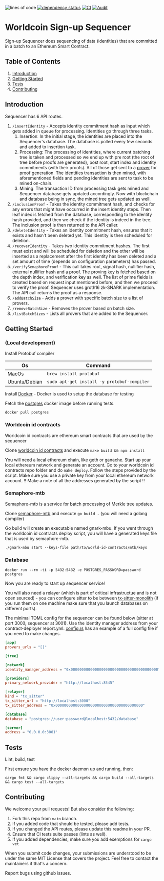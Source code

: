 ![lines of code](https://img.shields.io/tokei/lines/github/worldcoin/signup-sequencer)
[![dependency status](https://deps.rs/repo/github/worldcoin/signup-sequencer/status.svg)](https://deps.rs/repo/github/worldcoin/signup-sequencer)
[![CI](https://github.com/worldcoin/signup-sequencer/actions/workflows/test.yml/badge.svg)](https://github.com/worldcoin/signup-sequencer/actions/workflows/test.yml)
[![Audit](https://github.com/worldcoin/signup-sequencer/actions/workflows/audit.yml/badge.svg)](https://github.com/worldcoin/signup-sequencer/actions/workflows/audit.yml)

# Worldcoin Sign-up Sequencer

Sign-up Sequencer does sequencing of data (identities) that are committed in a batch to an Ethereum Smart Contract.

## Table of Contents

1. [Introduction](#introduction)
2. [Getting Started](#getting-started)
3. [Tests](#tests)
4. [Contributing](#contributing)

## Introduction

Sequencer has 6 API routes.

1. `/insertIdentity` - Accepts identity commitment hash as input which gets added in queue for processing.
   Identities go through three tasks.
    1. Insertion: In the initial stage, the identities are placed into the Sequencer's database.
       The database is polled every few seconds and added to insertion task.
    2. Processing: The processing of identities, where current batching tree is taken and processed so we
       end up with pre root (the root of tree before proofs are generated), post root, start index and
       identity commitments (with their proofs). All of those get sent to a [prover](#semaphore-mtb) for proof generation.
       The identities transaction is then mined, with aforementioned fields and pending identities are sent to task to be mined on-chain.
    3. Mining: The transaction ID from processing task gets mined and Sequencer database gets updated accordingly.
       Now with blockchain and database being in sync, the mined tree gets updated as well.
2. `/inclusionProof` - Takes the identity commitment hash, and checks for any errors that might have occurred in the insert identity steps.
   Then leaf index is fetched from the database, corresponding to the identity hash provided, and then we check if the identity is
   indeed in the tree. The inclusion proof is then returned to the API caller.
3. `/deleteIdentity` - Takes an identity commitment hash, ensures that it exists and hasn't been deleted yet. This identity is then scheduled for deletion.
4. `/recoverIdentity` - Takes two identity commitment hashes. The first must exist and will be scheduled for deletion and the other will be inserted as a replacement after the first identity has been deleted and a set amount of time (depends on configuration parameters) has passed.
5. `/verifySemaphoreProof` - This call takes root, signal hash, nullifier hash, external nullifier hash and a proof.
   The proving key is fetched based on the depth index, and verification key as well.
   The list of prime fields is created based on request input mentioned before, and then we proceed to verify the proof.
   Sequencer uses groth16 zk-SNARK implementation.
   The API call returns the proof as a response.
6. `/addBatchSize` - Adds a prover with specific batch size to a list of provers.
7. `/removeBatchSize` - Removes the prover based on batch size.
8. `/listBatchSizes` - Lists all provers that are added to the Sequencer.

## Getting Started

### (Local development)

Install Protobuf compiler

| Os            | Command                                     |
| ------------- | ------------------------------------------- |
| MacOs         | `brew install protobuf`                     |
| Ubuntu/Debian | `sudo apt-get install -y protobuf-compiler` |

Install [Docker](https://docs.docker.com/get-docker/) - Docker is used to setup the database for testing

Fetch the [postgres](https://hub.docker.com/_/postgres) docker image before running tests.

```shell
docker pull postgres
```

### Worldcoin id contracts

Worldcoin id contracts are ethereum smart contracts that are used by the sequencer

Clone [worldcoin id contracts](https://github.com/worldcoin/world-id-contracts) and execute `make build && npm install`

You will need a local ethereum chain, like geth or ganache.
Start up your local ethereum network and generate an account.
Go to your worldcoin id contracts repo folder and do `make deploy`. Follow the steps provided by the script.
Make sure you use a private key from your local ethereum network account.
!! Make a note of all the addresses generated by the script !!

### Semaphore-mtb

Semaphore-mtb is a service for batch processing of Merkle tree updates.

Clone [semaphore-mtb](https://github.com/worldcoin/semaphore-mtb) and execute `go build .` (you will need a golang compiler)

Go build will create an executable named gnark-mbu. If you went through the worldcoin id contracts deploy script,
you will have a generated keys file that is used by semaphore-mtb.

```shell
./gnark-mbu start --keys-file path/to/world-id-contracts/mtb/keys
```

### Database

```shell
docker run --rm -ti -p 5432:5432 -e POSTGRES_PASSWORD=password postgres
```

Now you are ready to start up sequencer service!

You will also need a relayer (which is part of critical infrastructue and is not open sourced) - you can configure sitter to be between [tx-sitter-monolith](https://github.com/worldcoin/tx-sitter-monolith) (if you run them on one machine make sure that you launch databases on different ports).

The minimal TOML config for the sequencer can be found below (sitter at port 3000, sequencer at 3001). Use the identity manager address from your contract-deployer report.yml. [config.rs](src/config.rs) has an example of a full config file if you need to make changes.

```toml
[app]
provers_urls = "[]"

[tree]

[network]
identity_manager_address = "0x0000000000000000000000000000000000000000"

[providers]
primary_network_provider = "http://localhost:8545"

[relayer]
kind = "tx_sitter"
tx_sitter_url = "http://localhost:3000"
tx_sitter_address = "0x0000000000000000000000000000000000000000"

[database]
database = "postgres://user:password@localhost:5432/database"

[server]
address = "0.0.0.0:3001"
```

## Tests

Lint, build, test

First ensure you have the docker daemon up and running, then:

```shell
cargo fmt && cargo clippy --all-targets && cargo build --all-targets && cargo test --all-targets
```

## Contributing

We welcome your pull requests! But also consider the following:

1. Fork this repo from `main` branch.
2. If you added code that should be tested, please add tests.
3. If you changed the API routes, please update this readme in your PR.
4. Ensure that CI tests suite passes (lints as well).
5. If you added dependencies, make sure you add exemptions for `cargo vet`

When you submit code changes, your submissions are understood to be under the same MIT License that covers the project.
Feel free to contact the maintainers if that's a concern.

Report bugs using github issues.
